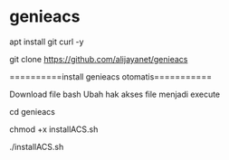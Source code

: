 # genieacs
apt install git curl -y

git clone https://github.com/alijayanet/genieacs

==========install genieacs otomatis===========

Download file bash Ubah hak akses file menjadi execute

cd genieacs

chmod +x installACS.sh

./installACS.sh
